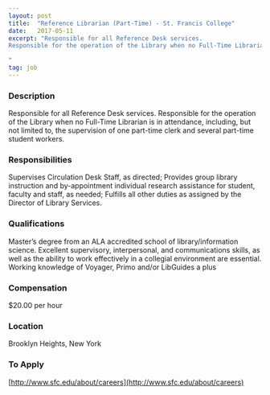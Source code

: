 ```yaml
---
layout: post
title:  "Reference Librarian (Part-Time) - St. Francis College"
date:   2017-05-11
excerpt: "Responsible for all Reference Desk services.
Responsible for the operation of the Library when no Full-Time Librarian is in attendance, including, but not limited to, the supervision of one part-time clerk and several part-time student workers.

"
tag: job
---
```


### Description   

Responsible for all Reference Desk services.
Responsible for the operation of the Library when no Full-Time Librarian is in attendance, including, but not limited to, the supervision of one part-time clerk and several part-time student workers.




### Responsibilities   

Supervises Circulation Desk Staff, as directed;
Provides group library instruction and by-appointment individual research assistance for student, faculty and staff, as needed;
Fulfills all other duties as assigned by the Director of Library Services.


### Qualifications   

Master’s degree from an ALA accredited school of library/information science.
Excellent supervisory, interpersonal, and communications skills, as well as the ability to work effectively in a collegial environment are essential.
Working knowledge of Voyager, Primo and/or LibGuides a plus


### Compensation   

$20.00 per hour


### Location   

Brooklyn Heights, New York




### To Apply   

[http://www.sfc.edu/about/careers](http://www.sfc.edu/about/careers)





